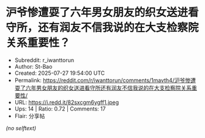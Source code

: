 # 沪爷惨遭耍了六年男女朋友的织女送进看守所，还有润友不信我说的在大支检察院关系重要性？

- Subreddit: r_iwanttorun
- Author: St-Bao
- Created: 2025-07-27 19:54:00 UTC
- Permalink: https://reddit.com/r/iwanttorun/comments/1mavth4/沪爷惨遭耍了六年男女朋友的织女送进看守所还有润友不信我说的在大支检察院关系重要性/
- URL: https://i.redd.it/82sxcgm6ygff1.jpeg
- Ups: 14 | Ratio: 0.72 | Comments: 17
- Flair: 分享帖

_(no selftext)_

